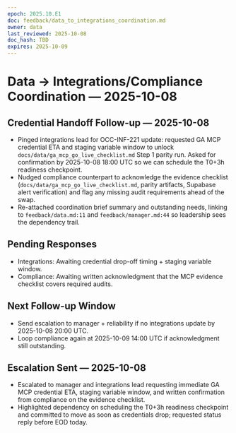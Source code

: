 ```yaml
---
epoch: 2025.10.E1
doc: feedback/data_to_integrations_coordination.md
owner: data
last_reviewed: 2025-10-08
doc_hash: TBD
expires: 2025-10-09
---
```


# Data → Integrations/Compliance Coordination — 2025-10-08

## Credential Handoff Follow-up — 2025-10-08

- Pinged integrations lead for OCC-INF-221 update: requested GA MCP credential ETA and staging variable window to unlock `docs/data/ga_mcp_go_live_checklist.md` Step 1 parity run. Asked for confirmation by 2025-10-08 18:00 UTC so we can schedule the T0+3h readiness checkpoint.
- Nudged compliance counterpart to acknowledge the evidence checklist (`docs/data/ga_mcp_go_live_checklist.md`, parity artifacts, Supabase alert verification) and flag any missing audit requirements ahead of the swap.
- Re-attached coordination brief summary and outstanding needs, linking to `feedback/data.md:11` and `feedback/manager.md:44` so leadership sees the dependency trail.

## Pending Responses

- Integrations: Awaiting credential drop-off timing + staging variable window.
- Compliance: Awaiting written acknowledgment that the MCP evidence checklist covers required audits.

## Next Follow-up Window

- Send escalation to manager + reliability if no integrations update by 2025-10-08 20:00 UTC.
- Loop compliance again at 2025-10-09 14:00 UTC if acknowledgment still outstanding.

## Escalation Sent — 2025-10-08

- Escalated to manager and integrations lead requesting immediate GA MCP credential ETA, staging variable window, and written confirmation from compliance on the evidence checklist.
- Highlighted dependency on scheduling the T0+3h readiness checkpoint and committed to move as soon as credentials drop; requested status reply before EOD today.
